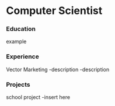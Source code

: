 # Computer Scientist

### Education
example

### Experience
Vector Marketing
-description
-description

### Projects
school project
-insert here
